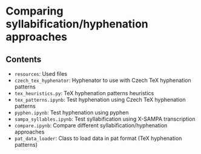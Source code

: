 # Comparing syllabification/hyphenation approaches
## Contents
- `resources`: Used files
- `czech_tex_hyphenator`: Hyphenator to use with Czech TeX hyphenation patterns
- `tex_heuristics.py`: TeX hyphenation patterns heuristics
- `tex_patterns.ipynb`: Test hyphenation using Czech TeX hyphenation patterns
- `pyphen.ipynb`: Test hyphenation using pyphen
- `sampa_syllables.ipynb`: Test syllabification using X-SAMPA transcription
- `compare.ipynb`: Compare different syllabification/hyphenation approaches
- `pat_data_loader`: Class to load data in pat format (TeX hyphenation patterns)